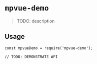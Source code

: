 # `mpvue-demo`

> TODO: description

## Usage

```
const mpvueDemo = require('mpvue-demo');

// TODO: DEMONSTRATE API
```
